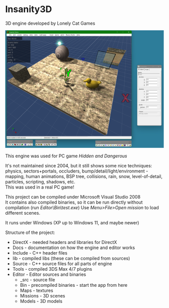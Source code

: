 # Insanity3D

3D engine developed by Lonely Cat Games

![Image](Docs/img1.png)

This engine was used for PC game *Hidden and Dangerous*

It's not maintained since 2004, but it still shows some nice techniques: physics, sectors+portals, occluders, bump/detail/light/environment -mapping, human animations, BSP tree, collisions, rain, snow, level-of-detail, particles, scripting, shadows, etc.  
This was used in a real PC game!

This project can be compiled under Microsoft Visual Studio 2008  
It contains also compiled binaries, so it can be run directly without compilation (run *Editor\Bin\test.exe*) Use *Menu>File>Open mission* to load different scenes.

It runs under Windows (XP up to Windows 11, and maybe newer)



Structure of the project:

- DirectX - needed headers and libraries for DirectX
- Docs - documentation on how the engine and editor works
- Include - C++ header files
- lib - compiled libs (these can be compiled from sources)
- Source - C++ source files for all parts of engine
- Tools - compiled 3DS Max 4/7 plugins
- Editor - Editor sources and binaries
  - _src - source file
  - Bin - precompiled binaries - start the app from here
  - Maps - textures
  - Missions - 3D scenes
  - Models - 3D models
